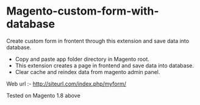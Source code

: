 # Magento-custom-form-with-database
  
Create custom form in frontent through this extension and save data into database.

- Copy and paste app folder directory in Magento root.
- This extension creates a page in frontend and save data into database.
- Clear cache and reindex data from magento admin panel.
 
Web url :- http://siteurl.com/index.php/myform/
 
Tested on Magento 1.8 above
